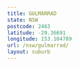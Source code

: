 ```yaml
---
title: GULMARRAD
state: NSW
postcode: 2463
latitude: -29.36691
longitude: 153.104789
url: /nsw/gulmarrad/
layout: suburb
---
```

